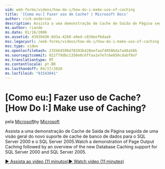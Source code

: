 ```yaml
---
uid: web-forms/videos/how-do-i/how-do-i-make-use-of-caching
title: '[Como eu:] Fazer uso de Cache? | Microsoft Docs'
author: rick-anderson
description: Assista a uma demonstração de Cache de Saída de Página seguida de uma visão geral do novo suporte de cache de banco de dados para o SQL Server 2000 e o SQL Server 2005.
ms.author: riande
ms.date: 01/16/2006
ms.assetid: 43939d36-0d3a-42b0-a9ed-c839eef6daa9
msc.legacyurl: /web-forms/videos/how-do-i/how-do-i-make-use-of-caching
msc.type: video
ms.openlocfilehash: 235b64596d78393b428eefaaf49506da7a48a58b
ms.sourcegitcommit: 022f79dbc1350e0c6ffaa1e7e7c6e850cdabf9af
ms.translationtype: MT
ms.contentlocale: pt-BR
ms.lasthandoff: 04/17/2020
ms.locfileid: "81543841"
---
```

# <a name="how-do-i-make-use-of-caching"></a><span data-ttu-id="74128-104">[Como eu:] Fazer uso de Cache?</span><span class="sxs-lookup"><span data-stu-id="74128-104">[How Do I:] Make use of Caching?</span></span>

<span data-ttu-id="74128-105">pela [Microsoft](https://github.com/microsoft)</span><span class="sxs-lookup"><span data-stu-id="74128-105">by [Microsoft](https://github.com/microsoft)</span></span>

<span data-ttu-id="74128-106">Assista a uma demonstração de Cache de Saída de Página seguida de uma visão geral do novo suporte de cache de banco de dados para o SQL Server 2000 e o SQL Server 2005.</span><span class="sxs-lookup"><span data-stu-id="74128-106">Watch a demonstration of Page Output Caching followed by an overview of the new Database Caching support for SQL Server 2000 and SQL Server 2005.</span></span>

[<span data-ttu-id="74128-107">&#9654; Assista ao vídeo (11 minutos)</span><span class="sxs-lookup"><span data-stu-id="74128-107">&#9654; Watch video (11 minutes)</span></span>](https://channel9.msdn.com/Blogs/ASP-NET-Site-Videos/how-do-i-make-use-of-caching)
